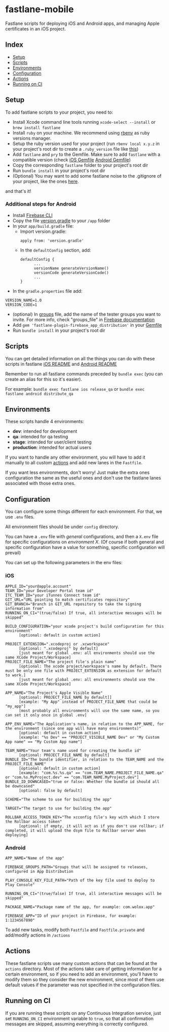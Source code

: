 fastlane-mobile
================
Fastlane scripts for deploying iOS and Android apps, and managing Apple certificates in an iOS project.

## Index

- [Setup](#setup)
- [Scripts](#scripts)
- [Environments](#environments)
- [Configuration](#configuration)
- [Actions](#actions)
- [Running on CI](#running-on-ci)

## Setup

To add fastlane scripts to your project, you need to:

- Install Xcode command line tools running `xcode-select --install` or `brew install fastlane`
- Install `ruby` on your machine. We recommend using [rbenv](http://rbenv.org/) as ruby versions manager.
- Setup the ruby version used for your project (run `rbenv local x.y.z` in your project's root dir to create a `.ruby_version` file like [this](./.ruby_version))
- Add `fastlane` and `pry` to the Gemfile. Make sure to add `fastlane` with a compatible version (check [iOS Gemfile](./ios/Gemfile) [Android Gemfile](./android/Gemfile))
- Copy the corresponding `fastlane` folder to your project's root dir
- Run `bundle install` in your project's root dir
- (Optional) You may want to add some fastlane noise to the .gitignore of your project, like the ones [here](./.gitignore).

and that's it!


### Additional steps for Android

* Install [Firebase CLI](https://firebase.google.com/docs/cli#install-cli-mac-linux)
* Copy the file [version.gradle](./android/version.gradle) to your `/app`  folder
* In your `app/build.gradle` file:
	* Import version.gradle: 
      ```
      apply from: 'version.gradle'
      ```
	* In the `defaultConfig` section, add:
      ```
      defaultConfig {
            ...
            versionName generateVersionName()
            versionCode generateVersionCode()
            ...
      }
      ```
* In the `gradle.properties` file add:
```
VERSION_NAME=1.0
VERSION_CODE=1
```
* (optional) In [groups](./android/fastlane/config/groups) file, add the name of the tester groups you want to invite. For more info, check "groups_file" in [Firebase documentation](https://firebase.google.com/docs/app-distribution/ios/distribute-fastlane#step_3_set_up_your_fastfile_and_distribute_your_app)
* Add `gem 'fastlane-plugin-firebase_app_distribution'` in your [Gemfile](./android/Gemfile)
* Run `bundle install` in your project's root dir

## Scripts

You can get detailed information on all the things you can do with these scripts in fastlane [iOS README](./ios/fastlane/README.md) and [Android README](./android/fastlane/README.md)

Remember to run all fastlane commands preceded by `bundle exec` (you can create an alias for this so it's easier).

For example: `bundle exec fastlane ios release_qa` or `bundle exec fastlane android distribute_qa`

## Environments

These scripts handle 4 environments:
- **dev**: intended for development
- **qa**: intended for qa testing
- **stage**: intended for user/client testing
- **production**: intended for actual users

If you want to handle any other environment, you will have to add it manually to all custom [actions](#actions) and add new lanes in the `Fastfile`.

If you want less environments, don't worry! Just make the extra ones configuration the same as the useful ones and don't use the fastlane lanes associated with those extra ones.

## Configuration

You can configure some things different for each environment. For that, we use `.env` files.

All environment files should be under `config` directory.

You can have a `.env` file with *general* configurations, and then a `X.env` file for specific configurations on *environment X*.
(Of course if both general and specific configuration have a value for something, specific configuration will prevail)

You can set up the following parameters in the env files:

### iOS
```
APPLE_ID="your@apple.account"
TEAM_ID="your Developer Portal team id"
ITC_TEAM_ID="your iTunnes Connect team id"
GIT_URL="URL pointing to match certificates repository"
GIT_BRANCH="Branch in GIT_URL repository to take the signing information from"
RUNNING_ON_CI="(true/false) If true, all interactive messages will be skipped"

BUILD_CONFIGURATION="your xcode project's build configuration for this environment"
      [optional: default in custom action]

PROJECT_EXTENSION=".xcodeproj or .xcworkspace"
      [optional: ".xcodeproj" by default]
      [just meant for global .env: all environments should use the same XCode Project/Workspace]
PROJECT_FILE_NAME="The project file's plain name"
      [optional: The xcode project/workspace's name by default. There must be only one file with PROJECT_EXTENSION as extension for default to work.]
      [just meant for global .env: all environments should use the same XCode Project/Workspace]

APP_NAME="The Project's Apple Visible Name"
      [optional: PROJECT_FILE_NAME by default]]
      [example: "My App" instead of PROJECT_FILE_NAME that could be "my_app"]
      [most probably all environments will use the same name, so you can set it only once in global .env]

APP_ENV_NAME="The Application's name, in relation to the APP_NAME, for the environment (since one app will have many environments)"
      [optional: default in custom action]
      [example: "%s Dev" == "PROJECT_VISIBLE_NAME Dev" or "My Custom App name" == "My Custom App name"]

TEAM_NAME="Your team's name used for creating the bundle id"
      [optional: PROJECT_FILE_NAME by default]
BUNDLE_ID="The bundle identifier, in relation to the TEAM_NAME and the PROJECT_FILE_NAME"
      [optional: default in custom action]
      [example: "com.%s.%s.qa" == "com.TEAM_NAME.PROJECT_FILE_NAME.qa" or "com.%s.MyProject.dev" == "com.TEAM_NAME.MyProject.dev"]
BUNDLE_ID_DOWNCASED="true or false: Whether the bundle id should all be downcased"
      [optional: false by default]

SCHEME="The scheme to use for building the app"

TARGET="The target to use for building the app"

ROLLBAR_ACCESS_TOKEN_KEY="The xcconfig file's key with which I store the Rollbar access token"
      [optional: if empty, it will act as if you don't use rollbar; if completed, it will upload the dsym file to Rollbar server when deploying]
```

### Android
```
APP_NAME="Name of the app"

FIREBASE_GROUPS_PATH="Groups that will be assigned to releases, configured in App Distribution

PLAY_CONSOLE_KEY_FILE_PATH="Path of the key file used to deploy to Play Console"

RUNNING_ON_CI="(true/false) If true, all interactive messages will be skipped"

PACKAGE_NAME="Package name of the app, for example: com.wolox.app"

FIREBASE_APP="ID of your project in Firebase, for example: 1:1234567890"
```

To add new tasks, modify both `Fastfile` and `Fastfile.private` and add/modify actions in `/actions`

## Actions

These fastlane scripts use many custom actions that can be found at the `actions` directory.
Most of the actions take care of getting information for a certain environment, so if you need to add an environment, you'll have to modify them so they consider the new environment, since most of them use default values if the parameter was not specified in the configuration files.


## Running on CI

If you are running these scripts on any Continuous Integration service, just set `RUNNING_ON_CI` environment variable to `true`, so that all confirmation messages are skipped, assuming everything is correctly configured.
